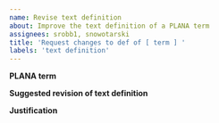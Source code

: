```yaml
---
name: Revise text definition
about: Improve the text definition of a PLANA term
assignees: srobb1, snowotarski
title: 'Request changes to def of [ term ] '
labels: 'text definition'
---
```


**PLANA term**


**Suggested revision of text definition**



**Justification**


